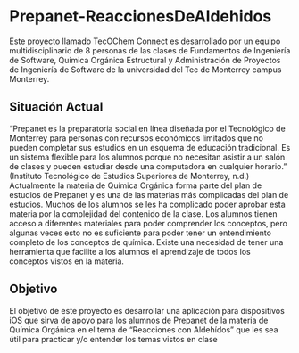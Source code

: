 # Prepanet-ReaccionesDeAldehidos

  Este proyecto llamado TecOChem Connect es desarrollado por un equipo multidisciplinario de 8 personas de las clases de Fundamentos de Ingeniería de Software, Química Orgánica Estructural y Administración de Proyectos de Ingeniería de Software de la universidad del Tec de Monterrey campus Monterrey.

## Situación Actual
	
  “Prepanet es la preparatoria social en línea diseñada por el Tecnológico de Monterrey para personas con recursos económicos limitados que no pueden completar sus estudios en un esquema de educación tradicional. Es un sistema flexible para los alumnos porque no necesitan asistir a un salón de clases y pueden estudiar desde una computadora en cualquier horario.” (Instituto Tecnológico de Estudios Superiores de Monterrey, n.d.)
	Actualmente la materia de Química Orgánica forma parte del plan de estudios de Prepanet y es una de las materias más complicadas del plan de estudios. Muchos de los alumnos se les ha complicado poder aprobar esta materia por la complejidad del contenido de la clase. Los alumnos tienen acceso a diferentes materiales para poder comprender los conceptos, pero algunas veces esto no es suficiente para poder tener un entendimiento completo de los conceptos de química. Existe una necesidad de tener una herramienta que facilite a los alumnos el aprendizaje de todos los conceptos vistos en la materia. 
  
## Objetivo

  El objetivo de este proyecto es desarrollar una aplicación para dispositivos iOS que sirva de apoyo para los alumnos de Prepanet de la materia de Química Orgánica en el tema de “Reacciones con Aldehídos” que les sea útil para practicar y/o entender los temas vistos en clase
